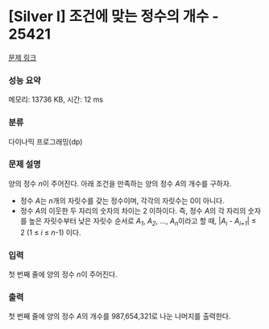 # [Silver I] 조건에 맞는 정수의 개수 - 25421 

[문제 링크](https://www.acmicpc.net/problem/25421) 

### 성능 요약

메모리: 13736 KB, 시간: 12 ms

### 분류

다이나믹 프로그래밍(dp)

### 문제 설명

<p>양의 정수 <em>n</em>이 주어진다. 아래 조건을 만족하는 양의 정수 <em>A</em>의 개수를 구하자.</p>

<ul>
	<li>정수 <em>A</em>는 <em>n</em>개의 자릿수를 갖는 정수이며, 각각의 자릿수는 0이 아니다.</li>
	<li>정수 <em>A</em>의 이웃한 두 자리의 숫자의 차이는 2 이하이다. 즉, 정수 <em>A</em>의 각 자리의 숫자를 높은 자릿수부터 낮은 자릿수 순서로 <em>A<sub>1</sub></em>, <em>A<sub>2</sub></em>, ..., <em>A<sub>n</sub></em>이라고 할 때, |<em>A<sub>i</sub></em> - <em>A<sub>i+1</sub></em>| ≤ 2 (1 ≤ <em>i</em> ≤ <em>n</em>-1) 이다.</li>
</ul>

### 입력 

 <p>첫 번째 줄에 양의 정수 <em>n</em>이 주어진다.</p>

### 출력 

 <p>첫 번째 줄에 양의 정수 <em>A</em>의 개수를 987,654,321로 나눈 나머지를 출력한다.</p>

